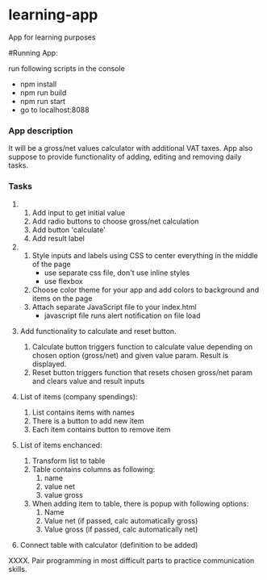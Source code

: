 # learning-app
App for learning purposes

#Running App:

run following scripts in the console
- npm install
- npm run build
- npm run start
- go to localhost:8088


### App description
It will be a gross/net values calculator with additional VAT taxes. App also suppose to provide functionality of adding, editing and removing daily tasks.

### Tasks
1. 
    1. Add input to get initial value
    2. Add radio buttons to choose gross/net calculation
    3. Add button 'calculate'
    4. Add result label
2. 
    1. Style inputs and labels using CSS to center everything in the middle of the page
        - use separate css file, don't use inline styles
        - use flexbox
    2. Choose color theme for your app and add colors to background and items on the page
    3. Attach separate JavaScript file to your index.html
        - javascript file runs alert notification on file load

3. Add functionality to calculate and reset button.
   1. Calculate button triggers function to calculate value depending on chosen option (gross/net) and given value param.
   Result is displayed.
   2. Reset button triggers function that resets chosen gross/net param and clears value and result inputs

4. List of items (company spendings):
   1. List contains items with names
   2. There is a button to add new item
   3. Each item contains button to remove item

5. List of items enchanced:
   1. Transform list to table
   2. Table contains columns as following:
      1. name
      2. value net
      3. value gross
   3. When adding item to table, there is popup with following options:
      1. Name
      2. Value net (if passed, calc automatically gross)
      3. Value gross (if passed, calc automatically net)
   
6. Connect table with calculator (definition to be added)

XXXX. Pair programming in most difficult parts to practice communication skills.

        


